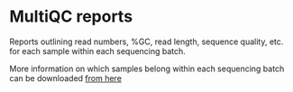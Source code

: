 # MultiQC reports

Reports outlining read numbers, %GC, read length, sequence quality, etc. for each sample within each sequencing batch. 

More information on which samples belong within each sequencing batch can be downloaded [from here](https://github.com/MaGIC-Analytics/Colgate_ONT_16S_analysis/blob/main/docs/ONT_16S_workflow_and_results.nb.html)
